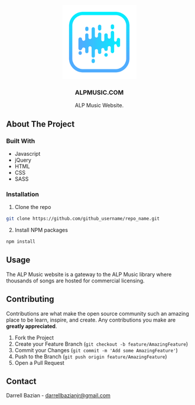 <!--
*** Thanks for checking out this README Template. If you have a suggestion that would
*** make this better, please fork the repo and create a pull request or simply open
*** an issue with the tag "enhancement".
*** Thanks again! Now go create something AMAZING! :D
***

[![Contributors][contributors-shield]][contributors-url]
[![Forks][forks-shield]][forks-url]
[![Stargazers][stars-shield]][stars-url]
[![Issues][issues-shield]][issues-url]
[![MIT License][license-shield]][license-url]
[![LinkedIn][linkedin-shield]][linkedin-url]

<!-- PROJECT LOGO -->
<br />
<p align="center">
    <img src="Assets/Images/Logos/logo-icon.png" alt="Logo" width="200" height="200">

  <h3 align="center">ALPMUSIC.COM</h3>

  <p align="center">
    ALP Music Website.

  </p>
</p>

<!-- ABOUT THE PROJECT -->

## About The Project

### Built With

- Javascript
- jQuery
- HTML
- CSS
- SASS

### Installation

1. Clone the repo

```sh
git clone https://github.com/github_username/repo_name.git
```

2. Install NPM packages

```sh
npm install
```

<!-- USAGE EXAMPLES -->

## Usage

The ALP Music website is a gateway to the ALP Music library where thousands of songs are hosted for commercial licensing.

<!-- CONTRIBUTING -->

## Contributing

Contributions are what make the open source community such an amazing place to be learn, inspire, and create. Any contributions you make are **greatly appreciated**.

1. Fork the Project
2. Create your Feature Branch (`git checkout -b feature/AmazingFeature`)
3. Commit your Changes (`git commit -m 'Add some AmazingFeature'`)
4. Push to the Branch (`git push origin feature/AmazingFeature`)
5. Open a Pull Request

<!-- CONTACT -->

## Contact

Darrell Bazian - darrellbazianjr@gmail.com
